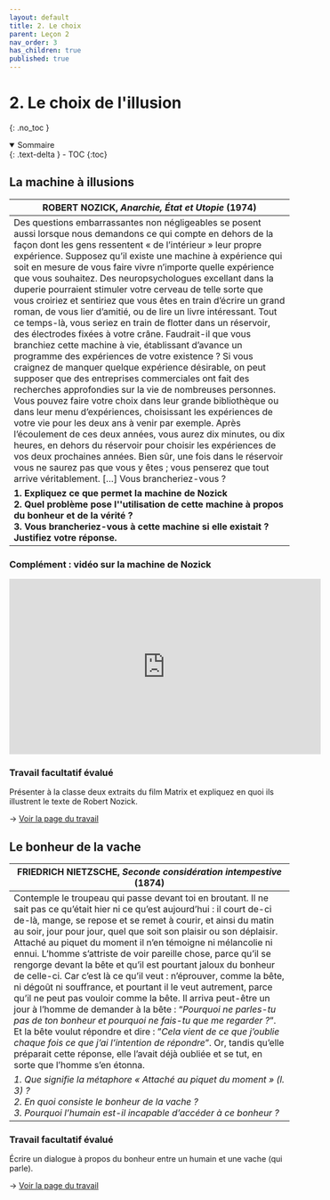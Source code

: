 ```yaml
---
layout: default
title: 2. Le choix
parent: Leçon 2
nav_order: 3
has_children: true
published: true
---
```

# 2. Le choix de l'illusion 

{: .no_toc }

<details open markdown="block">
  <summary>
    Sommaire
  </summary>
  {: .text-delta }
- TOC
{:toc}
</details>

## La machine à illusions

| ROBERT NOZICK, *Anarchie, État et Utopie* (1974)             |
| ------------------------------------------------------------ |
| Des questions embarrassantes non négligeables se posent aussi lorsque nous demandons ce qui compte en dehors de la façon dont les gens ressentent « de l’intérieur » leur propre expérience. Supposez qu’il existe une machine à expérience qui soit en mesure de vous faire vivre n’importe quelle expérience que vous souhaitez. Des neuropsychologues excellant dans la duperie pourraient stimuler votre cerveau de telle sorte que vous croiriez et sentiriez que vous êtes en train d’écrire un grand roman, de vous lier d’amitié, ou de lire un livre intéressant. Tout ce temps-là, vous seriez en train de flotter dans un réservoir, des électrodes fixées à votre crâne. Faudrait-il que vous branchiez cette machine à vie, établissant d’avance un programme des expériences de votre existence ? Si vous craignez de manquer quelque expérience désirable, on peut supposer que des entreprises commerciales ont fait des recherches approfondies sur la vie de nombreuses personnes. Vous pouvez faire votre choix dans leur grande bibliothèque ou dans leur menu d’expériences, choisissant les expériences de votre vie pour les deux ans à venir par exemple. Après l’écoulement de ces deux années, vous aurez dix minutes, ou dix heures, en dehors du réservoir pour choisir les expériences de vos deux prochaines années. Bien sûr, une fois dans le réservoir vous ne saurez pas que vous y êtes ; vous penserez que tout arrive véritablement. […] Vous brancheriez-vous ? |
| **1. Expliquez ce que permet la machine de Nozick<br />2. Quel problème pose l''utilisation de cette machine à propos du bonheur et de la vérité ?<br />3. Vous brancheriez-vous à cette machine si elle existait ? Justifiez votre réponse.** |

### Complément : vidéo sur la machine de Nozick

<iframe width="560" height="315" src="https://www.youtube.com/embed/2FVwXaNWPQ0?si=9LjqbgkNje7hXhgn" title="YouTube video player" frameborder="0" allow="accelerometer; autoplay; clipboard-write; encrypted-media; gyroscope; picture-in-picture; web-share" allowfullscreen></iframe>

### Travail facultatif évalué

Présenter à la classe deux extraits du film Matrix et expliquez en quoi ils illustrent le texte de Robert Nozick.

→ [Voir la page du travail](../Leçon%202/TF-1.html)


## Le bonheur de la vache

| FRIEDRICH NIETZSCHE, *Seconde considération intempestive* (1874) |
| ------------------------------------------------------------ |
| Contemple le troupeau qui passe devant toi en broutant. Il ne sait pas ce qu’était hier ni ce qu’est aujourd’hui : il court de-ci de-là, mange, se repose et se remet à courir, et ainsi du matin au soir, jour pour jour, quel que soit son plaisir ou son déplaisir. Attaché au piquet du moment il n’en témoigne ni mélancolie ni ennui. L’homme s’attriste de voir pareille chose, parce qu’il se rengorge devant la bête et qu’il est pourtant jaloux du bonheur de celle-ci. Car c’est là ce qu’il veut : n’éprouver, comme la bête, ni dégoût ni souffrance, et pourtant il le veut autrement, parce qu’il ne peut pas vouloir comme la bête. Il arriva peut-être un jour à l’homme de demander à la bête : “*Pourquoi ne parles-tu pas de ton bonheur et pourquoi ne fais-tu que me regarder ?*”. Et la bête voulut répondre et dire : ”*Cela vient de ce que j’oublie chaque fois ce que j’ai l’intention de répondre*”. Or, tandis qu’elle préparait cette réponse, elle l’avait déjà oubliée et se tut, en sorte que l’homme s’en étonna. |
| **1. Que signifie la métaphore « Attaché au piquet du moment » (l. 3) ? <br />2. En quoi consiste le bonheur de la vache ?* <br />*3. Pourquoi l’humain est-il incapable d’accéder à ce bonheur ?** |


### Travail facultatif évalué
Écrire un dialogue à propos du bonheur entre un humain et une vache (qui parle).

→ [Voir la page du travail](../Leçon%202/TF-2.html)

